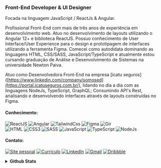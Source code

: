 ### Front-End Developer & UI Designer
Focada na linguagem JavaScript / ReactJs & Angular.

Profissional Front-End com mais de três anos de experiência em desenvolvimento web. Atuo no desenvolvimento de layouts utilizando o Angular 12+ e biblioteca ReactJS. Possuo conhecimento de User Interface/User Experience para o design e prototipagem de interfaces utilizando a ferramenta Figma. Comecei como autodidata dominando as linguagens HTML, CSS/SASS, JavaScript/TypeScript e atualmente estou cursando graduação de Análise e Desenvolvimento de Sistemas na universidade Newton Paiva.

Atuo como Desenvolvedora Front-End na empresa [icatu seguros]([https://www.linkedin.com/company/somosed](https://portal.icatuseguros.com.br/), lidando no dia a dia com as linguagens NodeJs, TypeScript, GraphQL; Consumindo API's Rest, analisando e desenvolvendo interfaces através de layouts construídas no Figma. 

<div align="left">

#### Conhecimento:
<img src="https://img.shields.io/badge/React-%231e202c.svg?style=for-the-badge&logo=react&logoColor=white" alt="ReactJS" title="ReactJS"> 
<img src="https://img.shields.io/badge/Angular-%231e202c.svg?style=for-the-badge&logo=angular&logoColor=white" alt="Angular" title="Angular">
<img src="https://img.shields.io/badge/TailwindCSS-%231e202c.svg?style=for-the-badge&logo=tailwindcss&logoColor=white" alt="TailwindCss" title="TailwindCSS"> 
<img src="https://img.shields.io/badge/Figma-%231e202c.svg?style=for-the-badge&logo=figma&logoColor=white" alt="Figma" title="Figma">
<img src="https://img.shields.io/badge/Git-%231e202c.svg?style=for-the-badge&logo=git&logoColor=white" alt="Gir" title="Git">
<br>
<img src="https://img.shields.io/badge/HTML5-%231e202c.svg?style=for-the-badge&logo=html5&logoColor=white" alt="HTML" title="HTML"> 
<img src="https://img.shields.io/badge/CSS3-%231e202c.svg?style=for-the-badge&logo=css3&logoColor=white" alt="CSS3" title="CSS3"> 
<img src="https://img.shields.io/badge/SASS-%231e202c.svg?style=for-the-badge&logo=sass&logoColor=white" alt="SASS" title="SASS"> 
<img src="https://img.shields.io/badge/JavaScript-%231e202c.svg?style=for-the-badge&logo=javascript&logoColor=white" alt="JavaScript" title="JavaScript"> 
<img src="https://img.shields.io/badge/TypeScript-%231e202c.svg?style=for-the-badge&logo=TypeScript&logoColor=white" alt="TypeScript" title="TypeScript"> 
<img src="https://img.shields.io/badge/NodeJs-%231e202c.svg?style=for-the-badge&logo=node.js&logoColor=white" alt="NodeJs" title="NodeJs"> 

#### Contato:
<a href="https://lucianesantcs.github.io/"><img src="https://img.shields.io/badge/lucianesantcs.github.io-%231e202c.svg?&style=for-the-badge&logo=wellfound&logoColor=white" alt="Site pessoal" title="Site pessoal"></a> <a href="https://lucianesantcs.github.io/LUCIANE_SANTOS_CURRICULO.pdf" target="_blank"><img src="https://img.shields.io/badge/currículo-%231e202c.svg?&style=for-the-badge&logo=readdotcv&logoColor=white" alt="Currículo" title="Currículo"></a>  <a href="https://www.linkedin.com/in/lucianesantcs/"><img src="https://img.shields.io/badge/linkedin-%231e202c.svg?&style=for-the-badge&logo=linkedin&logoColor=white" alt="LinkedIn" title="LinkedIn"></a> <a href="mailto:lucianesantcs@gmail.com"><img src="https://img.shields.io/badge/gmail-%231e202c.svg?&style=for-the-badge&logo=gmail:lucianesantcs@gmail.com&logoColor=white" alt="Gmail" title="Gmail:lucianesantcs@gmail.com"></a> <a href="https://dribbble.com/lucianesantos"><img src="https://img.shields.io/badge/dribbble-%231e202c.svg?&style=for-the-badge&logo=dribbble&logoColor=white" alt="Dribbble" title="Dribbble"></a>

</div>

<details>
<summary>
  <strong>Github Stats</strong>
</summary>
<br >

<div align="left">
  
  <img align="center" src="https://github-readme-stats.vercel.app/api?username=lucianesantcs&show_icons=true&theme=nord&bg_color=0D1017&hide_border=true" alt="Github Stats" height=175/>

  <img align="center" src="https://github-readme-stats.vercel.app/api/top-langs/?username=lucianesantcs&layout=compact&theme=nord&bg_color=0D1017&hide_border=true" alt="Github Stats" height=175 />

</div>


